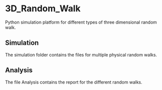 # 3D_Random_Walk
Python simulation platform for different types of three dimensional random walk.

## Simulation
The simulation folder contains the files for multiple physical random walks.

## Analysis
The file Analysis contains the report for the different random walks. 
